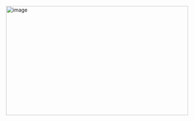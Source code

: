 <img width="498" height="299" alt="image" src="https://github.com/user-attachments/assets/08bef9c5-f048-4c67-8caa-0ae123225535" />
